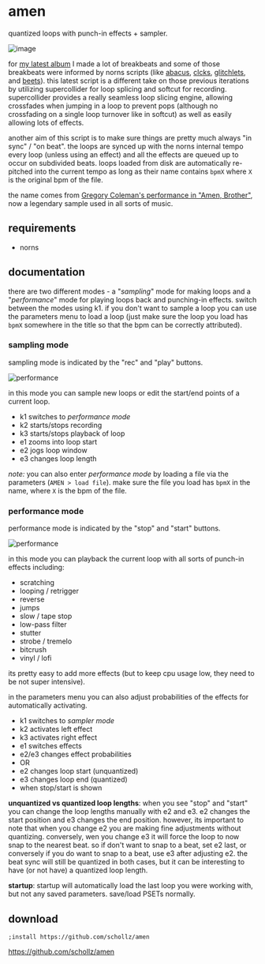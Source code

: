 # amen

quantized loops with punch-in effects + sampler.

![image](https://user-images.githubusercontent.com/6550035/113587034-1c4f3580-95e3-11eb-9a6b-0274ccd91480.png)

for [my latest album](https://infinitedigits.bandcamp.com/album/be-the-light-be-the-void) I made a lot of breakbeats and some of those breakbeats were informed by norns scripts (like [abacus](https://llllllll.co/t/abacus/37871), [clcks](https://llllllll.co/t/clcks/), [glitchlets](https://llllllll.co/t/clcks/), and [beets](https://llllllll.co/t/beets-1-1-1/30069)). this latest script is a different take on those previous iterations by utilizing supercollider for loop splicing and softcut for recording. supercollider provides a really seamless loop slicing engine, allowing crossfades when jumping in a loop to prevent pops (although no crossfading on a single loop turnover like in softcut) as well as easily allowing lots of effects.

another aim of this script is to make sure things are pretty much always "in sync" / "on beat". the loops are synced up with the norns internal tempo every loop (unless using an effect) and all the effects are queued up to occur on subdivided beats. loops loaded from disk are automatically re-pitched into the current tempo as long as their name contains `bpmX` where `X` is the original bpm of the file.

the name comes from [Gregory Coleman's performance in "Amen, Brother"](https://www.youtube.com/watch?v=5SaFTm2bcac), now a legendary sample used in all sorts of music. 


## requirements

- norns


## documentation

there are two different modes - a "*sampling*" mode for making loops and a "*performance*" mode for playing loops back and punching-in effects. switch between the modes using k1. if you don't want to sample a loop you can use the parameters menu to load a loop (just make sure the loop you load has `bpmX` somewhere in the title so that the bpm can be correctly attributed).

### sampling mode

sampling mode is indicated by the "rec" and "play" buttons.

![performance](https://user-images.githubusercontent.com/6550035/113587030-1bb69f00-95e3-11eb-92e7-37520fdd24c0.png)

in this mode you can sample new loops or edit the start/end points of a current loop.

- k1 switches to *performance mode* 
- k2 starts/stops recording
- k3 starts/stops playback of loop
- e1 zooms into loop start
- e2 jogs loop window
- e3 changes loop length

_note:_ you can also enter *performance mode* by loading a file via the parameters (`AMEN > load file`). make sure the file you load has `bpmX` in the name, where `X` is the bpm of the file.

### performance mode

performance mode is indicated by the "stop" and "start" buttons.

![performance](https://user-images.githubusercontent.com/6550035/113587036-1c4f3580-95e3-11eb-8772-ab1ab995ed5e.png)


in this mode you can playback the current loop with all sorts of punch-in effects including:

- scratching
- looping / retrigger
- reverse
- jumps
- slow / tape stop
- low-pass filter
- stutter
- strobe / tremelo
- bitcrush
- vinyl / lofi

its pretty easy to add more effects (but to keep cpu usage low, they need to be not super intensive).

in the parameters menu you can also adjust probabilities of the effects for automatically activating.


- k1 switches to *sampler mode*
- k2 activates left effect
- k3 activates right effect
- e1 switches effects
- e2/e3 changes effect probabilities
- OR
- e2 changes loop start (unquantized)
- e3 changes loop end (quantized)
- when stop/start is shown

**unquantized vs quantized loop lengths**: when you see "stop" and "start" you can change the loop lengths manually with e2 and e3. e2 changes the start position and e3 changes the end position. however, its important to note that when you change e2 you are making fine adjustments without quantizing. conversely, wen you change e3 it will force the loop to now snap to the nearest beat. so if don't want to snap to a beat, set e2 last, or conversely if you do want to snap to a beat, use e3 after adjusting e2. the beat sync will still be quantized in both cases, but it can be interesting to have (or not have) a quantized loop length.

**startup**: startup will automatically load the last loop you were working with, but not any saved parameters. save/load PSETs normally.

## download

`;install https://github.com/schollz/amen`

https://github.com/schollz/amen
